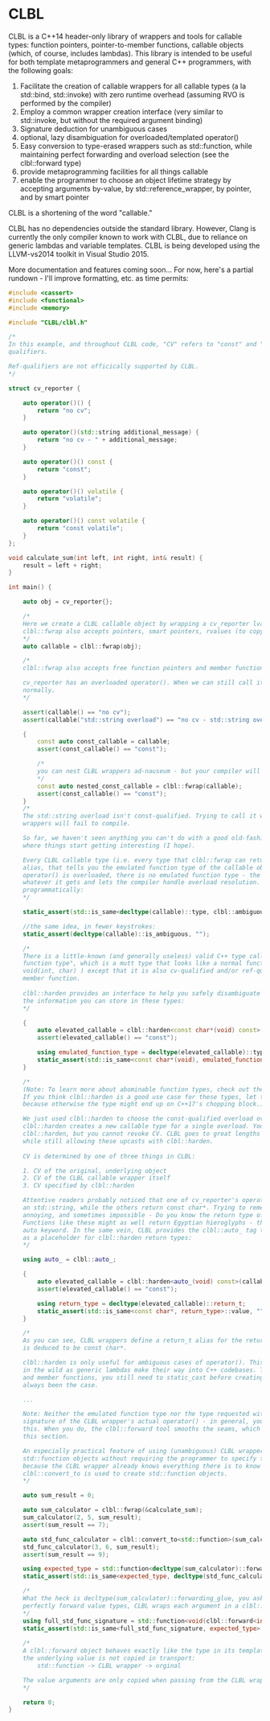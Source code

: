 # CLBL
CLBL is a C++14 header-only library of wrappers and tools for callable types: function pointers, pointer-to-member functions, callable objects (which, of course, includes lambdas). This library is intended to be useful for both template metaprogrammers and general C++ programmers, with the following goals:

1. Facilitate the creation of callable wrappers for all callable types (a la std::bind, std::invoke) with zero runtime overhead (assuming RVO is performed by the compiler)
2. Employ a common wrapper creation interface (very similar to std::invoke, but without the required argument binding)
3. Signature deduction for unambiguous cases
4. optional, lazy disambiguation for overloaded/templated operator()
5. Easy conversion to type-erased wrappers such as std::function, while maintaining perfect forwarding and overload selection (see the clbl::forward type)
6. provide metaprogramming facilities for all things callable
7. enable the programmer to choose an object lifetime strategy by accepting arguments by-value, by std::reference_wrapper, by pointer, and by smart pointer

CLBL is a shortening of the word "callable."

CLBL has no dependencies outside the standard library. However, Clang is currently the only compiler known to work with CLBL, due to reliance on generic lambdas and variable templates. CLBL is being developed using the LLVM-vs2014 toolkit in Visual Studio 2015.

More documentation and features coming soon... For now, here's a partial rundown - I'll improve formatting, etc. as time permits:

```cpp
#include <cassert>
#include <functional>
#include <memory>

#include "CLBL/clbl.h"

/*
In this example, and throughout CLBL code, "CV" refers to "const" and "volatile"
qualifiers. 

Ref-qualifiers are not officically supported by CLBL.
*/

struct cv_reporter {

    auto operator()() {
        return "no cv";
    }

    auto operator()(std::string additional_message) {
        return "no cv - " + additional_message;
    }

    auto operator()() const {
        return "const";
    }

    auto operator()() volatile {
        return "volatile";
    }

    auto operator()() const volatile {
        return "const volatile";
    }
};

void calculate_sum(int left, int right, int& result) {
    result = left + right;
}

int main() {

    auto obj = cv_reporter{};

    /*
    Here we create a CLBL callable object by wrapping a cv_reporter lvalue (which is copied).
    clbl::fwrap also accepts pointers, smart pointers, rvalues (to copy), and std::reference_wrapper.
    */
    auto callable = clbl::fwrap(obj);

    /*
    clbl::fwrap also accepts free function pointers and member function pointers. More on those later.

    cv_reporter has an overloaded operator(). When we can still call it, overload resolution behaves 
    normally.
    */

    assert(callable() == "no cv");
    assert(callable("std::string overload") == "no cv - std::string overload");

    {
        const auto const_callable = callable;
        assert(const_callable() == "const");

        /*
        you can nest CLBL wrappers ad-nauseum - but your compiler will not be pleased.
        */
        const auto nested_const_callable = clbl::fwrap(callable);
        assert(const_callable() == "const");
    }
    /*
    The std::string overload isn't const-qualified. Trying to call it with our const-ified CLBL 
    wrappers will fail to compile.

    So far, we haven't seen anything you can't do with a good old-fashioned lambda. This is 
    where things start getting interesting (I hope).

    Every CLBL callable type (i.e. every type that clbl::fwrap can return) defines a "type"
    alias, that tells you the emulated function type of the callable object. Since cv_reporter's
    operator() is overloaded, there is no emulated function type - the wrapper just forwards
    whatever it gets and lets the compiler handle overload resolution. We can check for this 
    programmatically:
    */

    static_assert(std::is_same<decltype(callable)::type, clbl::ambiguous_return(clbl::ambiguous_args)>::value, "");

    //the same idea, in fewer keystrokes:
    static_assert(decltype(callable)::is_ambiguous, "");

    /*
    There is a little-known (and generally useless) valid C++ type called an "abominable 
    function type", which is a mutt type that looks like a normal function type (e.g. 
    void(int, char) ) except that it is also cv-qualified and/or ref-qualified, like a 
    member function.
    
    clbl::harden provides an interface to help you safely disambiguate overloads by leveraging
    the information you can store in these types:
    */

    {
        auto elevated_callable = clbl::harden<const char*(void) const>(callable);
        assert(elevated_callable() == "const");

        using emulated_function_type = decltype(elevated_callable)::type;
        static_assert(std::is_same<const char*(void), emulated_function_type>::value, "");
    }

    /*
    (Note: To learn more about abominable function types, check out the C++17 proposal P0172R0. 
    If you think clbl::harden is a good use case for these types, let the commitee know,  
    because otherwise the type might end up on C++17's chopping block.)

    We just used clbl::harden to choose the const-qualified overload over the non-const one.
    clbl::harden creates a new callable type for a single overload. You can elevate CV with
    clbl::harden, but you cannot revoke CV. CLBL goes to great lengths to preserve CV-correctness
    while still allowing these upcasts with clbl::harden. 
    
    CV is determined by one of three things in CLBL:

    1. CV of the original, underlying object
    2. CV of the CLBL callable wrapper itself
    3. CV specified by clbl::harden

    Attentive readers probably noticed that one of cv_reporter's operator() overloads returns 
    an std::string, while the others return const char*. Trying to remember return types is
    annoying, and sometimes impossible - Do you know the return type of std::bind? clbl:::fwrap? 
    Functions like these might as well return Egyptian hieroglyphs - thankfully, C++ has the 
    auto keyword. In the same vein, CLBL provides the clbl::auto_ tag type, which can be used
    as a placeholder for clbl::harden return types:
    */

    using auto_ = clbl::auto_;

    {
        auto elevated_callable = clbl::harden<auto_(void) const>(callable);
        assert(elevated_callable() == "const");

        using return_type = decltype(elevated_callable)::return_t;
        static_assert(std::is_same<const char*, return_type>::value, "");
    }

    /*
    As you can see, CLBL wrappers define a return_t alias for the return type, which, in this case,
    is deduced to be const char*.

    clbl::harden is only useful for ambiguous cases of operator(). This will be increasingly useful
    in the wild as generic lambdas make their way into C++ codebases. To disambiguate free functions
    and member functions, you still need to static_cast before creating the CLBL wrapper, as has
    always been the case. 

    ...

    Note: Neither the emulated function type nor the type requested with clbl::harden are the
    signature of the CLBL wrapper's actual operator() - in general, you don't have to worry about 
    this. When you do, the clbl::forward tool smooths the seams, which will be discussed later in
    this section.

    An especially practical feature of using (unambiguous) CLBL wrappers is their ability to create
    std::function objects without requiring the programmer to specify the signature. This is possible
    because the CLBL wrapper already knows everything there is to know about a function's type.
    clbl::convert_to is used to create std::function objects.
    */

    auto sum_result = 0;

    auto sum_calculator = clbl::fwrap(&calculate_sum);
    sum_calculator(2, 5, sum_result);
    assert(sum_result == 7);

    auto std_func_calculator = clbl::convert_to<std::function>(sum_calculator);
    std_func_calculator(3, 6, sum_result);
    assert(sum_result == 9);

    using expected_type = std::function<decltype(sum_calculator)::forwarding_glue>;
    static_assert(std::is_same<expected_type, decltype(std_func_calculator)>::value, "");

    /*
    What the heck is decltype(sum_calculator)::forwarding_glue, you ask? In order to
    perfectly forward value types, CLBL wraps each argument in a clbl::forward object:
    */
    using full_std_func_signature = std::function<void(clbl::forward<int>, clbl::forward<int>, clbl::forward<int&>)>;
    static_assert(std::is_same<full_std_func_signature, expected_type>::value, "");
    
    /*
    A clbl::forward object behaves exactly like the type in its template argument, except that
    the underlying value is not copied in transport:
        std::function -> CLBL wrapper -> orginal

    The value arguments are only copied when passing from the CLBL wrapper to the original.
    */

    return 0;
}
```
